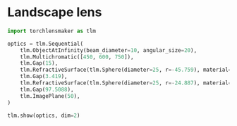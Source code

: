 # Landscape lens


```python
import torchlensmaker as tlm

optics = tlm.Sequential(
    tlm.ObjectAtInfinity(beam_diameter=10, angular_size=20),
    tlm.Multichromatic([450, 600, 750]),
    tlm.Gap(15),
    tlm.RefractiveSurface(tlm.Sphere(diameter=25, r=-45.759), material="BK7"),
    tlm.Gap(3.419),
    tlm.RefractiveSurface(tlm.Sphere(diameter=25, r=-24.887), material="air"),
    tlm.Gap(97.5088),
    tlm.ImagePlane(50),
)

tlm.show(optics, dim=2)
```


<div data-jp-suppress-context-menu id='tlmviewer-1bd99fb6' class='tlmviewer' style='width: 100%; aspect-ratio: 16 / 9;'></div><script type='module'>async function importtlm() {
    try {
        return await import("/tlmviewer.js");
    } catch (error) {
        console.log("error", error);
        return await import("/files/test_notebooks/tlmviewer.js");
    }
}

const module = await importtlm();
const tlmviewer = module.tlmviewer;

const data = '{"mode": "2D", "camera": "XY", "data": [{"type": "surfaces", "data": [{"matrix": [[1.0, 0.0, 15.0], [0.0, 1.0, 0.0], [0.0, 0.0, 1.0]], "samples": [[-1.74041367, -12.49999905], [-1.70564651, -12.37692547], [-1.67123032, -12.25375843], [-1.63715363, -12.13049221], [-1.60342407, -12.00713253], [-1.57003784, -11.88367844], [-1.53699875, -11.76013184], [-1.50430679, -11.63649464], [-1.47195435, -11.51276493], [-1.43995285, -11.38894653], [-1.40829468, -11.26503754], [-1.37698364, -11.14104176], [-1.34601974, -11.01695919], [-1.3154068, -10.89278984], [-1.28513336, -10.76853561], [-1.25521469, -10.64419746], [-1.22563553, -10.51977539], [-1.19640732, -10.39527225], [-1.16753006, -10.2706871], [-1.13899994, -10.1460228], [-1.11082077, -10.02127743], [-1.08298492, -9.89645481], [-1.05550003, -9.77155495], [-1.02836609, -9.64657879], [-1.00157928, -9.52152729], [-0.97514343, -9.39640141], [-0.94905853, -9.27120304], [-0.92332077, -9.14593029], [-0.89793777, -9.02058697], [-0.87290192, -8.89517403], [-0.8482132, -8.76969051], [-0.82387924, -8.64413929], [-0.79989624, -8.5185194], [-0.77626419, -8.39283371], [-0.75298691, -8.26708317], [-0.73005676, -8.14126682], [-0.70747757, -8.01538754], [-0.68525314, -7.88944578], [-0.66337967, -7.76344204], [-0.64185715, -7.63737774], [-0.62068939, -7.51125383], [-0.59987259, -7.3850708], [-0.57940674, -7.25883102], [-0.55929947, -7.1325345], [-0.53953934, -7.00618076], [-0.52013397, -6.87977362], [-0.50108337, -6.75331259], [-0.48238754, -6.62679863], [-0.46404266, -6.50023365], [-0.44605637, -6.37361717], [-0.42841721, -6.24695015], [-0.41113663, -6.12023497], [-0.39421082, -5.99347258], [-0.37763596, -5.86666298], [-0.36141586, -5.73980761], [-0.34555054, -5.61290693], [-0.33003998, -5.48596287], [-0.314888, -5.35897589], [-0.30008698, -5.23194695], [-0.28564453, -5.10487747], [-0.27155304, -4.97776794], [-0.25781631, -4.85061932], [-0.24443817, -4.72343254], [-0.23141479, -4.59620953], [-0.21874619, -4.46895075], [-0.20643616, -4.34165621], [-0.1944809, -4.21432829], [-0.1828804, -4.08696747], [-0.17163467, -3.9595747], [-0.16074753, -3.83215094], [-0.15021515, -3.70469713], [-0.14003754, -3.57721448], [-0.13021851, -3.44970393], [-0.12075806, -3.32216644], [-0.11165237, -3.1946032], [-0.10290146, -3.06701446], [-0.09450531, -2.93940234], [-0.08647156, -2.81176686], [-0.07878876, -2.68410945], [-0.07146835, -2.55643129], [-0.06450272, -2.42873311], [-0.05789185, -2.30101585], [-0.05163956, -2.17328072], [-0.04574203, -2.04552841], [-0.04020691, -1.91776037], [-0.03502274, -1.78997731], [-0.03019714, -1.66218019], [-0.02573395, -1.53436995], [-0.0216217, -1.40654802], [-0.01787186, -1.27871501], [-0.01447296, -1.15087199], [-0.01143646, -1.02301991], [-0.00875854, -0.89515996], [-0.00643539, -0.76729292], [-0.00446701, -0.63941997], [-0.00285721, -0.51154196], [-0.0016098, -0.38365996], [-0.00071335, -0.25577495], [-0.00017548, -0.12788798], [0.0, 0.0], [-0.00017548, 0.12788798], [-0.00071335, 0.25577495], [-0.0016098, 0.38365996], [-0.00285721, 0.51154196], [-0.00446701, 0.63941997], [-0.00643539, 0.76729292], [-0.00875854, 0.89515996], [-0.01143646, 1.02301991], [-0.01447296, 1.15087199], [-0.01787186, 1.27871501], [-0.0216217, 1.40654802], [-0.02573395, 1.53436995], [-0.03019714, 1.66218019], [-0.03502274, 1.78997731], [-0.04020691, 1.91776037], [-0.04574203, 2.04552841], [-0.05163956, 2.17328072], [-0.05789185, 2.30101585], [-0.06450272, 2.42873311], [-0.07146835, 2.55643129], [-0.07878876, 2.68410945], [-0.08647156, 2.81176686], [-0.09450531, 2.93940234], [-0.10290146, 3.06701446], [-0.11165237, 3.1946032], [-0.12075806, 3.32216644], [-0.13021851, 3.44970393], [-0.14003754, 3.57721448], [-0.15021515, 3.70469713], [-0.16074753, 3.83215094], [-0.17163467, 3.9595747], [-0.1828804, 4.08696747], [-0.1944809, 4.21432829], [-0.20643616, 4.34165621], [-0.21874619, 4.46895075], [-0.23141479, 4.59620953], [-0.24443817, 4.72343254], [-0.25781631, 4.85061932], [-0.27155304, 4.97776794], [-0.28564453, 5.10487747], [-0.30008698, 5.23194695], [-0.314888, 5.35897589], [-0.33003998, 5.48596287], [-0.34555054, 5.61290693], [-0.36141586, 5.73980761], [-0.37763596, 5.86666298], [-0.39421082, 5.99347258], [-0.41113663, 6.12023497], [-0.42841721, 6.24695015], [-0.44605637, 6.37361717], [-0.46404266, 6.50023365], [-0.48238754, 6.62679863], [-0.50108337, 6.75331259], [-0.52013397, 6.87977362], [-0.53953934, 7.00618076], [-0.55929947, 7.1325345], [-0.57940674, 7.25883102], [-0.59987259, 7.3850708], [-0.62068939, 7.51125383], [-0.64185715, 7.63737774], [-0.66337967, 7.76344204], [-0.68525314, 7.88944578], [-0.70747757, 8.01538754], [-0.73005676, 8.14126682], [-0.75298691, 8.26708317], [-0.77626419, 8.39283371], [-0.79989624, 8.5185194], [-0.82387924, 8.64413929], [-0.8482132, 8.76969051], [-0.87290192, 8.89517403], [-0.89793777, 9.02058697], [-0.92332077, 9.14593029], [-0.94905853, 9.27120304], [-0.97514343, 9.39640141], [-1.00157928, 9.52152729], [-1.02836609, 9.64657879], [-1.05550003, 9.77155495], [-1.08298492, 9.89645481], [-1.11082077, 10.02127743], [-1.13899994, 10.1460228], [-1.16753006, 10.2706871], [-1.19640732, 10.39527225], [-1.22563553, 10.51977539], [-1.25521469, 10.64419746], [-1.28513336, 10.76853561], [-1.3154068, 10.89278984], [-1.34601974, 11.01695919], [-1.37698364, 11.14104176], [-1.40829468, 11.26503754], [-1.43995285, 11.38894653], [-1.47195435, 11.51276493], [-1.50430679, 11.63649464], [-1.53699875, 11.76013184], [-1.57003784, 11.88367844], [-1.60342407, 12.00713253], [-1.63715363, 12.13049221], [-1.67123032, 12.25375843], [-1.70564651, 12.37692547], [-1.74041367, 12.49999905]]}]}, {"type": "surfaces", "data": [{"matrix": [[1.0, 0.0, 18.419], [0.0, 1.0, 0.0], [0.0, 0.0, 1.0]], "samples": [[-3.36694527, -12.5], [-3.30080605, -12.38543606], [-3.23527908, -12.27052307], [-3.17036247, -12.15526295], [-3.10606003, -12.0396595], [-3.04237175, -11.92371655], [-2.97930145, -11.80743599], [-2.91685104, -11.6908226], [-2.85502052, -11.57387829], [-2.7938118, -11.45660686], [-2.73322868, -11.33901215], [-2.67327118, -11.22109699], [-2.61394119, -11.10286427], [-2.55524063, -10.98431873], [-2.49716949, -10.8654623], [-2.43973351, -10.74629879], [-2.38292885, -10.62683201], [-2.32676125, -10.50706577], [-2.2712307, -10.38700104], [-2.21633911, -10.26664352], [-2.1620903, -10.14599609], [-2.10848236, -10.02506161], [-2.0555172, -9.90384388], [-2.00319672, -9.78234673], [-1.95152473, -9.66057301], [-1.90049934, -9.53852654], [-1.85012054, -9.41621113], [-1.80039787, -9.29362869], [-1.7513237, -9.170784], [-1.70290565, -9.04768085], [-1.65514183, -8.92432022], [-1.60803413, -8.80070972], [-1.56158257, -8.67684841], [-1.51579285, -8.55274391], [-1.47066307, -8.42839622], [-1.42619133, -8.30381107], [-1.38238716, -8.17899227], [-1.33924294, -8.05394077], [-1.29676628, -7.92866278], [-1.2549572, -7.80316067], [-1.21381569, -7.67743731], [-1.17334175, -7.55149841], [-1.13353539, -7.42534399], [-1.09440422, -7.29898167], [-1.05594254, -7.1724124], [-1.01815605, -7.04564095], [-0.98104286, -6.91867018], [-0.94460487, -6.79150391], [-0.9088459, -6.66414595], [-0.87376213, -6.53659868], [-0.83935547, -6.40886784], [-0.80562973, -6.28095531], [-0.77258492, -6.15286589], [-0.74022102, -6.02460241], [-0.70853996, -5.89616871], [-0.67753983, -5.76756859], [-0.64722633, -5.63880539], [-0.61759758, -5.50988293], [-0.58865166, -5.38080454], [-0.56039429, -5.25157404], [-0.53282356, -5.12219572], [-0.5059433, -4.99267244], [-0.47974968, -4.86300802], [-0.45424461, -4.73320627], [-0.42943192, -4.60327101], [-0.40530777, -4.47320509], [-0.3818779, -4.34301329], [-0.3591404, -4.21269798], [-0.33709335, -4.08226442], [-0.31574249, -3.95171547], [-0.295084, -3.82105494], [-0.27512169, -3.6902864], [-0.25585365, -3.55941367], [-0.23728371, -3.42844009], [-0.21940613, -3.29736948], [-0.20222855, -3.16620612], [-0.18574905, -3.03495336], [-0.16996574, -2.90361452], [-0.15488052, -2.77219367], [-0.1404953, -2.64069486], [-0.12680817, -2.50912118], [-0.11382103, -2.37747645], [-0.10153389, -2.24576473], [-0.08994865, -2.11398959], [-0.07906151, -1.98215473], [-0.06887627, -1.85026383], [-0.05939102, -1.71832061], [-0.05060768, -1.58632886], [-0.04252815, -1.45429242], [-0.03514862, -1.32221472], [-0.0284729, -1.19009972], [-0.02249718, -1.05795109], [-0.01722527, -0.92577273], [-0.01265526, -0.79356802], [-0.00878906, -0.66134089], [-0.00562477, -0.52909517], [-0.00316429, -0.39683443], [-0.00140572, -0.26456252], [-0.00035095, -0.13228314], [0.0, 0.0], [-0.00035095, 0.13228314], [-0.00140572, 0.26456252], [-0.00316429, 0.39683443], [-0.00562477, 0.52909517], [-0.00878906, 0.66134089], [-0.01265526, 0.79356802], [-0.01722527, 0.92577273], [-0.02249718, 1.05795109], [-0.0284729, 1.19009972], [-0.03514862, 1.32221472], [-0.04252815, 1.45429242], [-0.05060768, 1.58632886], [-0.05939102, 1.71832061], [-0.06887627, 1.85026383], [-0.07906151, 1.98215473], [-0.08994865, 2.11398959], [-0.10153389, 2.24576473], [-0.11382103, 2.37747645], [-0.12680817, 2.50912118], [-0.1404953, 2.64069486], [-0.15488052, 2.77219367], [-0.16996574, 2.90361452], [-0.18574905, 3.03495336], [-0.20222855, 3.16620612], [-0.21940613, 3.29736948], [-0.23728371, 3.42844009], [-0.25585365, 3.55941367], [-0.27512169, 3.6902864], [-0.295084, 3.82105494], [-0.31574249, 3.95171547], [-0.33709335, 4.08226442], [-0.3591404, 4.21269798], [-0.3818779, 4.34301329], [-0.40530777, 4.47320509], [-0.42943192, 4.60327101], [-0.45424461, 4.73320627], [-0.47974968, 4.86300802], [-0.5059433, 4.99267244], [-0.53282356, 5.12219572], [-0.56039429, 5.25157404], [-0.58865166, 5.38080454], [-0.61759758, 5.50988293], [-0.64722633, 5.63880539], [-0.67753983, 5.76756859], [-0.70853996, 5.89616871], [-0.74022102, 6.02460241], [-0.77258492, 6.15286589], [-0.80562973, 6.28095531], [-0.83935547, 6.40886784], [-0.87376213, 6.53659868], [-0.9088459, 6.66414595], [-0.94460487, 6.79150391], [-0.98104286, 6.91867018], [-1.01815605, 7.04564095], [-1.05594254, 7.1724124], [-1.09440422, 7.29898167], [-1.13353539, 7.42534399], [-1.17334175, 7.55149841], [-1.21381569, 7.67743731], [-1.2549572, 7.80316067], [-1.29676628, 7.92866278], [-1.33924294, 8.05394077], [-1.38238716, 8.17899227], [-1.42619133, 8.30381107], [-1.47066307, 8.42839622], [-1.51579285, 8.55274391], [-1.56158257, 8.67684841], [-1.60803413, 8.80070972], [-1.65514183, 8.92432022], [-1.70290565, 9.04768085], [-1.7513237, 9.170784], [-1.80039787, 9.29362869], [-1.85012054, 9.41621113], [-1.90049934, 9.53852654], [-1.95152473, 9.66057301], [-2.00319672, 9.78234673], [-2.0555172, 9.90384388], [-2.10848236, 10.02506161], [-2.1620903, 10.14599609], [-2.21633911, 10.26664352], [-2.2712307, 10.38700104], [-2.32676125, 10.50706577], [-2.38292885, 10.62683201], [-2.43973351, 10.74629879], [-2.49716949, 10.8654623], [-2.55524063, 10.98431873], [-2.61394119, 11.10286427], [-2.67327118, 11.22109699], [-2.73322868, 11.33901215], [-2.7938118, 11.45660686], [-2.85502052, 11.57387829], [-2.91685104, 11.6908226], [-2.97930145, 11.80743599], [-3.04237175, 11.92371655], [-3.10606003, 12.0396595], [-3.17036247, 12.15526295], [-3.23527908, 12.27052307], [-3.30080605, 12.38543606], [-3.36694527, 12.5]]}]}, {"type": "surfaces", "data": [{"matrix": [[1.0, 0.0, 115.9278], [0.0, 1.0, 0.0], [0.0, 0.0, 1.0]], "samples": [[0.0, -25.0], [0.0, -24.74747467], [0.0, -24.49494934], [0.0, -24.24242401], [0.0, -23.98989868], [0.0, -23.73737335], [0.0, -23.48484802], [0.0, -23.23232269], [0.0, -22.97979736], [0.0, -22.72727203], [0.0, -22.4747467], [0.0, -22.22222328], [0.0, -21.96969795], [0.0, -21.71717262], [0.0, -21.46464729], [0.0, -21.21212196], [0.0, -20.95959663], [0.0, -20.7070713], [0.0, -20.45454597], [0.0, -20.20202065], [0.0, -19.94949532], [0.0, -19.69696999], [0.0, -19.44444466], [0.0, -19.19191933], [0.0, -18.939394], [0.0, -18.68686867], [0.0, -18.43434334], [0.0, -18.18181801], [0.0, -17.92929268], [0.0, -17.67676735], [0.0, -17.42424202], [0.0, -17.17171669], [0.0, -16.91919327], [0.0, -16.66666794], [0.0, -16.41414261], [0.0, -16.16161728], [0.0, -15.909091], [0.0, -15.65656567], [0.0, -15.40404129], [0.0, -15.15151596], [0.0, -14.89899063], [0.0, -14.6464653], [0.0, -14.39393997], [0.0, -14.14141464], [0.0, -13.88888931], [0.0, -13.63636398], [0.0, -13.38383865], [0.0, -13.13131332], [0.0, -12.87878799], [0.0, -12.62626362], [0.0, -12.37373638], [0.0, -12.12121201], [0.0, -11.86868668], [0.0, -11.61616135], [0.0, -11.36363602], [0.0, -11.11111069], [0.0, -10.85858536], [0.0, -10.60606003], [0.0, -10.3535347], [0.0, -10.10100937], [0.0, -9.84848404], [0.0, -9.59595871], [0.0, -9.34343433], [0.0, -9.090909], [0.0, -8.83838367], [0.0, -8.58585835], [0.0, -8.33333302], [0.0, -8.08080769], [0.0, -7.82828236], [0.0, -7.57575703], [0.0, -7.32323217], [0.0, -7.07070684], [0.0, -6.81818151], [0.0, -6.56565619], [0.0, -6.31313086], [0.0, -6.060606], [0.0, -5.80808067], [0.0, -5.55555534], [0.0, -5.30303001], [0.0, -5.05050468], [0.0, -4.79797935], [0.0, -4.5454545], [0.0, -4.29292917], [0.0, -4.04040384], [0.0, -3.78787851], [0.0, -3.53535342], [0.0, -3.28282809], [0.0, -3.030303], [0.0, -2.77777767], [0.0, -2.52525234], [0.0, -2.27272725], [0.0, -2.02020192], [0.0, -1.76767671], [0.0, -1.5151515], [0.0, -1.26262617], [0.0, -1.01010096], [0.0, -0.75757575], [0.0, -0.50505048], [0.0, -0.25252524], [0.0, 0.0], [0.0, 0.25252524], [0.0, 0.50505048], [0.0, 0.75757575], [0.0, 1.01010096], [0.0, 1.26262617], [0.0, 1.5151515], [0.0, 1.76767671], [0.0, 2.02020192], [0.0, 2.27272725], [0.0, 2.52525234], [0.0, 2.77777767], [0.0, 3.030303], [0.0, 3.28282809], [0.0, 3.53535342], [0.0, 3.78787851], [0.0, 4.04040384], [0.0, 4.29292917], [0.0, 4.5454545], [0.0, 4.79797935], [0.0, 5.05050468], [0.0, 5.30303001], [0.0, 5.55555534], [0.0, 5.80808067], [0.0, 6.060606], [0.0, 6.31313086], [0.0, 6.56565619], [0.0, 6.81818151], [0.0, 7.07070684], [0.0, 7.32323217], [0.0, 7.57575703], [0.0, 7.82828236], [0.0, 8.08080769], [0.0, 8.33333302], [0.0, 8.58585835], [0.0, 8.83838367], [0.0, 9.090909], [0.0, 9.34343433], [0.0, 9.59595871], [0.0, 9.84848404], [0.0, 10.10100937], [0.0, 10.3535347], [0.0, 10.60606003], [0.0, 10.85858536], [0.0, 11.11111069], [0.0, 11.36363602], [0.0, 11.61616135], [0.0, 11.86868668], [0.0, 12.12121201], [0.0, 12.37373638], [0.0, 12.62626362], [0.0, 12.87878799], [0.0, 13.13131332], [0.0, 13.38383865], [0.0, 13.63636398], [0.0, 13.88888931], [0.0, 14.14141464], [0.0, 14.39393997], [0.0, 14.6464653], [0.0, 14.89899063], [0.0, 15.15151596], [0.0, 15.40404129], [0.0, 15.65656567], [0.0, 15.909091], [0.0, 16.16161728], [0.0, 16.41414261], [0.0, 16.66666794], [0.0, 16.91919327], [0.0, 17.17171669], [0.0, 17.42424202], [0.0, 17.67676735], [0.0, 17.92929268], [0.0, 18.18181801], [0.0, 18.43434334], [0.0, 18.68686867], [0.0, 18.939394], [0.0, 19.19191933], [0.0, 19.44444466], [0.0, 19.69696999], [0.0, 19.94949532], [0.0, 20.20202065], [0.0, 20.45454597], [0.0, 20.7070713], [0.0, 20.95959663], [0.0, 21.21212196], [0.0, 21.46464729], [0.0, 21.71717262], [0.0, 21.96969795], [0.0, 22.22222328], [0.0, 22.4747467], [0.0, 22.72727203], [0.0, 22.97979736], [0.0, 23.23232269], [0.0, 23.48484802], [0.0, 23.73737335], [0.0, 23.98989868], [0.0, 24.24242401], [0.0, 24.49494934], [0.0, 24.74747467], [0.0, 25.0]]}]}, {"type": "rays", "points": [[0.0, -5.0, 14.37539188, -7.53476945], [0.0, -5.0, 14.37539188, -7.53476945], [0.0, -5.0, 14.37539188, -7.53476945], [0.0, -5.0, 14.56777509, -6.27451517], [0.0, -5.0, 14.56777509, -6.27451517], [0.0, -5.0, 14.56777509, -6.27451517], [0.0, -5.0, 14.72600941, -5.0], [0.0, -5.0, 14.72600941, -5.0], [0.0, -5.0, 14.72600941, -5.0], [0.0, -5.0, 14.850103, -3.70078434], [0.0, -5.0, 14.850103, -3.70078434], [0.0, -5.0, 14.850103, -3.70078434], [0.0, -5.0, 14.9387971, -2.36588701], [0.0, -5.0, 14.9387971, -2.36588701], [0.0, -5.0, 14.9387971, -2.36588701], [0.0, -3.88888889, 14.54268701, -6.45315698], [0.0, -3.88888889, 14.54268701, -6.45315698], [0.0, -3.88888889, 14.54268701, -6.45315698], [0.0, -3.88888889, 14.70637115, -5.17552965], [0.0, -3.88888889, 14.70637115, -5.17552965], [0.0, -3.88888889, 14.70637115, -5.17552965], [0.0, -3.88888889, 14.83444936, -3.88888889], [0.0, -3.88888889, 14.83444936, -3.88888889], [0.0, -3.88888889, 14.83444936, -3.88888889], [0.0, -3.88888889, 14.92704264, -2.58294188], [0.0, -3.88888889, 14.92704264, -2.58294188], [0.0, -3.88888889, 14.92704264, -2.58294188], [0.0, -3.88888889, 14.98300608, -1.24698066], [0.0, -3.88888889, 14.98300608, -1.24698066], [0.0, -3.88888889, 14.98300608, -1.24698066], [0.0, -2.77777778, 14.68416748, -5.36699269], [0.0, -2.77777778, 14.68416748, -5.36699269], [0.0, -2.77777778, 14.68416748, -5.36699269], [0.0, -2.77777778, 14.8182631, -4.07420781], [0.0, -2.77777778, 14.8182631, -4.07420781], [0.0, -2.77777778, 14.8182631, -4.07420781], [0.0, -2.77777778, 14.91561036, -2.77777778], [0.0, -2.77777778, 14.91561036, -2.77777778], [0.0, -2.77777778, 14.91561036, -2.77777778], [0.0, -2.77777778, 14.97646221, -1.46750711], [0.0, -2.77777778, 14.97646221, -1.46750711], [0.0, -2.77777778, 14.97646221, -1.46750711], [0.0, -2.77777778, 14.99980699, -0.1329071], [0.0, -2.77777778, 14.99980699, -0.1329071], [0.0, -2.77777778, 14.99980699, -0.1329071], [0.0, -1.66666667, 14.79974961, -4.27626183], [0.0, -1.66666667, 14.79974961, -4.27626183], [0.0, -1.66666667, 14.79974961, -4.27626183], [0.0, -1.66666667, 14.90347805, -2.97055204], [0.0, -1.66666667, 14.90347805, -2.97055204], [0.0, -1.66666667, 14.90347805, -2.97055204], [0.0, -1.66666667, 14.96963767, -1.66666667], [0.0, -1.66666667, 14.96963767, -1.66666667], [0.0, -1.66666667, 14.96963767, -1.66666667], [0.0, -1.66666667, 14.99862714, -0.35445682], [0.0, -1.66666667, 14.99862714, -0.35445682], [0.0, -1.66666667, 14.99862714, -0.35445682], [0.0, -1.66666667, 14.98958164, 0.97640101], [0.0, -1.66666667, 14.98958164, 0.97640101], [0.0, -1.66666667, 14.98958164, 0.97640101], [0.0, -0.55555556, 14.88930436, -3.18094164], [0.0, -0.55555556, 14.88930436, -3.18094164], [0.0, -0.55555556, 14.88930436, -3.18094164], [0.0, -0.55555556, 14.96199621, -1.86456061], [0.0, -0.55555556, 14.96199621, -1.86456061], [0.0, -0.55555556, 14.96199621, -1.86456061], [0.0, -0.55555556, 14.9966274, -0.55555556], [0.0, -0.55555556, 14.9966274, -0.55555556], [0.0, -0.55555556, 14.9966274, -0.55555556], [0.0, -0.55555556, 14.99375074, 0.75622766], [0.0, -0.55555556, 14.99375074, 0.75622766], [0.0, -0.55555556, 14.99375074, 0.75622766], [0.0, -0.55555556, 14.95265623, 2.08100117], [0.0, -0.55555556, 14.95265623, 2.08100117], [0.0, -0.55555556, 14.95265623, 2.08100117], [0.0, 0.55555556, 14.95265623, -2.08100117], [0.0, 0.55555556, 14.95265623, -2.08100117], [0.0, 0.55555556, 14.95265623, -2.08100117], [0.0, 0.55555556, 14.99375074, -0.75622766], [0.0, 0.55555556, 14.99375074, -0.75622766], [0.0, 0.55555556, 14.99375074, -0.75622766], [0.0, 0.55555556, 14.9966274, 0.55555556], [0.0, 0.55555556, 14.9966274, 0.55555556], [0.0, 0.55555556, 14.9966274, 0.55555556], [0.0, 0.55555556, 14.96199621, 1.86456061], [0.0, 0.55555556, 14.96199621, 1.86456061], [0.0, 0.55555556, 14.96199621, 1.86456061], [0.0, 0.55555556, 14.88930436, 3.18094164], [0.0, 0.55555556, 14.88930436, 3.18094164], [0.0, 0.55555556, 14.88930436, 3.18094164], [0.0, 1.66666667, 14.98958164, -0.97640101], [0.0, 1.66666667, 14.98958164, -0.97640101], [0.0, 1.66666667, 14.98958164, -0.97640101], [0.0, 1.66666667, 14.99862714, 0.35445682], [0.0, 1.66666667, 14.99862714, 0.35445682], [0.0, 1.66666667, 14.99862714, 0.35445682], [0.0, 1.66666667, 14.96963767, 1.66666667], [0.0, 1.66666667, 14.96963767, 1.66666667], [0.0, 1.66666667, 14.96963767, 1.66666667], [0.0, 1.66666667, 14.90347805, 2.97055204], [0.0, 1.66666667, 14.90347805, 2.97055204], [0.0, 1.66666667, 14.90347805, 2.97055204], [0.0, 1.66666667, 14.79974961, 4.27626183], [0.0, 1.66666667, 14.79974961, 4.27626183], [0.0, 1.66666667, 14.79974961, 4.27626183], [0.0, 2.77777778, 14.99980699, 0.1329071], [0.0, 2.77777778, 14.99980699, 0.1329071], [0.0, 2.77777778, 14.99980699, 0.1329071], [0.0, 2.77777778, 14.97646221, 1.46750711], [0.0, 2.77777778, 14.97646221, 1.46750711], [0.0, 2.77777778, 14.97646221, 1.46750711], [0.0, 2.77777778, 14.91561036, 2.77777778], [0.0, 2.77777778, 14.91561036, 2.77777778], [0.0, 2.77777778, 14.91561036, 2.77777778], [0.0, 2.77777778, 14.8182631, 4.07420781], [0.0, 2.77777778, 14.8182631, 4.07420781], [0.0, 2.77777778, 14.8182631, 4.07420781], [0.0, 2.77777778, 14.68416748, 5.36699269], [0.0, 2.77777778, 14.68416748, 5.36699269], [0.0, 2.77777778, 14.68416748, 5.36699269], [0.0, 3.88888889, 14.98300608, 1.24698066], [0.0, 3.88888889, 14.98300608, 1.24698066], [0.0, 3.88888889, 14.98300608, 1.24698066], [0.0, 3.88888889, 14.92704264, 2.58294188], [0.0, 3.88888889, 14.92704264, 2.58294188], [0.0, 3.88888889, 14.92704264, 2.58294188], [0.0, 3.88888889, 14.83444936, 3.88888889], [0.0, 3.88888889, 14.83444936, 3.88888889], [0.0, 3.88888889, 14.83444936, 3.88888889], [0.0, 3.88888889, 14.70637115, 5.17552965], [0.0, 3.88888889, 14.70637115, 5.17552965], [0.0, 3.88888889, 14.70637115, 5.17552965], [0.0, 3.88888889, 14.54268701, 6.45315698], [0.0, 3.88888889, 14.54268701, 6.45315698], [0.0, 3.88888889, 14.54268701, 6.45315698], [0.0, 5.0, 14.9387971, 2.36588701], [0.0, 5.0, 14.9387971, 2.36588701], [0.0, 5.0, 14.9387971, 2.36588701], [0.0, 5.0, 14.850103, 3.70078434], [0.0, 5.0, 14.850103, 3.70078434], [0.0, 5.0, 14.850103, 3.70078434], [0.0, 5.0, 14.72600941, 5.0], [0.0, 5.0, 14.72600941, 5.0], [0.0, 5.0, 14.72600941, 5.0], [0.0, 5.0, 14.56777509, 6.27451517], [0.0, 5.0, 14.56777509, 6.27451517], [0.0, 5.0, 14.56777509, 6.27451517], [0.0, 5.0, 14.37539188, 7.53476945], [0.0, 5.0, 14.37539188, 7.53476945], [0.0, 5.0, 14.37539188, 7.53476945]], "color": "#ffa724", "variables": {"base": [[-5.0], [-5.0], [-5.0], [-5.0], [-5.0], [-5.0], [-5.0], [-5.0], [-5.0], [-5.0], [-5.0], [-5.0], [-5.0], [-5.0], [-5.0], [-3.88888889], [-3.88888889], [-3.88888889], [-3.88888889], [-3.88888889], [-3.88888889], [-3.88888889], [-3.88888889], [-3.88888889], [-3.88888889], [-3.88888889], [-3.88888889], [-3.88888889], [-3.88888889], [-3.88888889], [-2.77777778], [-2.77777778], [-2.77777778], [-2.77777778], [-2.77777778], [-2.77777778], [-2.77777778], [-2.77777778], [-2.77777778], [-2.77777778], [-2.77777778], [-2.77777778], [-2.77777778], [-2.77777778], [-2.77777778], [-1.66666667], [-1.66666667], [-1.66666667], [-1.66666667], [-1.66666667], [-1.66666667], [-1.66666667], [-1.66666667], [-1.66666667], [-1.66666667], [-1.66666667], [-1.66666667], [-1.66666667], [-1.66666667], [-1.66666667], [-0.55555556], [-0.55555556], [-0.55555556], [-0.55555556], [-0.55555556], [-0.55555556], [-0.55555556], [-0.55555556], [-0.55555556], [-0.55555556], [-0.55555556], [-0.55555556], [-0.55555556], [-0.55555556], [-0.55555556], [0.55555556], [0.55555556], [0.55555556], [0.55555556], [0.55555556], [0.55555556], [0.55555556], [0.55555556], [0.55555556], [0.55555556], [0.55555556], [0.55555556], [0.55555556], [0.55555556], [0.55555556], [1.66666667], [1.66666667], [1.66666667], [1.66666667], [1.66666667], [1.66666667], [1.66666667], [1.66666667], [1.66666667], [1.66666667], [1.66666667], [1.66666667], [1.66666667], [1.66666667], [1.66666667], [2.77777778], [2.77777778], [2.77777778], [2.77777778], [2.77777778], [2.77777778], [2.77777778], [2.77777778], [2.77777778], [2.77777778], [2.77777778], [2.77777778], [2.77777778], [2.77777778], [2.77777778], [3.88888889], [3.88888889], [3.88888889], [3.88888889], [3.88888889], [3.88888889], [3.88888889], [3.88888889], [3.88888889], [3.88888889], [3.88888889], [3.88888889], [3.88888889], [3.88888889], [3.88888889], [5.0], [5.0], [5.0], [5.0], [5.0], [5.0], [5.0], [5.0], [5.0], [5.0], [5.0], [5.0], [5.0], [5.0], [5.0]], "object": [[-0.17453293], [-0.17453293], [-0.17453293], [-0.08726646], [-0.08726646], [-0.08726646], [0.0], [0.0], [0.0], [0.08726646], [0.08726646], [0.08726646], [0.17453293], [0.17453293], [0.17453293], [-0.17453293], [-0.17453293], [-0.17453293], [-0.08726646], [-0.08726646], [-0.08726646], [0.0], [0.0], [0.0], [0.08726646], [0.08726646], [0.08726646], [0.17453293], [0.17453293], [0.17453293], [-0.17453293], [-0.17453293], [-0.17453293], [-0.08726646], [-0.08726646], [-0.08726646], [0.0], [0.0], [0.0], [0.08726646], [0.08726646], [0.08726646], [0.17453293], [0.17453293], [0.17453293], [-0.17453293], [-0.17453293], [-0.17453293], [-0.08726646], [-0.08726646], [-0.08726646], [0.0], [0.0], [0.0], [0.08726646], [0.08726646], [0.08726646], [0.17453293], [0.17453293], [0.17453293], [-0.17453293], [-0.17453293], [-0.17453293], [-0.08726646], [-0.08726646], [-0.08726646], [0.0], [0.0], [0.0], [0.08726646], [0.08726646], [0.08726646], [0.17453293], [0.17453293], [0.17453293], [-0.17453293], [-0.17453293], [-0.17453293], [-0.08726646], [-0.08726646], [-0.08726646], [0.0], [0.0], [0.0], [0.08726646], [0.08726646], [0.08726646], [0.17453293], [0.17453293], [0.17453293], [-0.17453293], [-0.17453293], [-0.17453293], [-0.08726646], [-0.08726646], [-0.08726646], [0.0], [0.0], [0.0], [0.08726646], [0.08726646], [0.08726646], [0.17453293], [0.17453293], [0.17453293], [-0.17453293], [-0.17453293], [-0.17453293], [-0.08726646], [-0.08726646], [-0.08726646], [0.0], [0.0], [0.0], [0.08726646], [0.08726646], [0.08726646], [0.17453293], [0.17453293], [0.17453293], [-0.17453293], [-0.17453293], [-0.17453293], [-0.08726646], [-0.08726646], [-0.08726646], [0.0], [0.0], [0.0], [0.08726646], [0.08726646], [0.08726646], [0.17453293], [0.17453293], [0.17453293], [-0.17453293], [-0.17453293], [-0.17453293], [-0.08726646], [-0.08726646], [-0.08726646], [0.0], [0.0], [0.0], [0.08726646], [0.08726646], [0.08726646], [0.17453293], [0.17453293], [0.17453293]], "wavelength": [450.0, 600.0, 750.0, 450.0, 600.0, 750.0, 450.0, 600.0, 750.0, 450.0, 600.0, 750.0, 450.0, 600.0, 750.0, 450.0, 600.0, 750.0, 450.0, 600.0, 750.0, 450.0, 600.0, 750.0, 450.0, 600.0, 750.0, 450.0, 600.0, 750.0, 450.0, 600.0, 750.0, 450.0, 600.0, 750.0, 450.0, 600.0, 750.0, 450.0, 600.0, 750.0, 450.0, 600.0, 750.0, 450.0, 600.0, 750.0, 450.0, 600.0, 750.0, 450.0, 600.0, 750.0, 450.0, 600.0, 750.0, 450.0, 600.0, 750.0, 450.0, 600.0, 750.0, 450.0, 600.0, 750.0, 450.0, 600.0, 750.0, 450.0, 600.0, 750.0, 450.0, 600.0, 750.0, 450.0, 600.0, 750.0, 450.0, 600.0, 750.0, 450.0, 600.0, 750.0, 450.0, 600.0, 750.0, 450.0, 600.0, 750.0, 450.0, 600.0, 750.0, 450.0, 600.0, 750.0, 450.0, 600.0, 750.0, 450.0, 600.0, 750.0, 450.0, 600.0, 750.0, 450.0, 600.0, 750.0, 450.0, 600.0, 750.0, 450.0, 600.0, 750.0, 450.0, 600.0, 750.0, 450.0, 600.0, 750.0, 450.0, 600.0, 750.0, 450.0, 600.0, 750.0, 450.0, 600.0, 750.0, 450.0, 600.0, 750.0, 450.0, 600.0, 750.0, 450.0, 600.0, 750.0, 450.0, 600.0, 750.0, 450.0, 600.0, 750.0, 450.0, 600.0, 750.0, 450.0, 600.0, 750.0]}, "domain": {"base": [-5.0, 5.0], "object": [-0.17453293, 0.17453293], "wavelength": [450.0, 750.0]}, "layers": [1]}, {"type": "rays", "points": [[14.37539188, -7.53476945, 17.09619352, -8.00571999], [14.37539188, -7.53476945, 17.09616135, -8.0058147], [14.37539188, -7.53476945, 17.09614633, -8.00585891], [14.56777509, -6.27451517, 17.53183391, -6.58564662], [14.56777509, -6.27451517, 17.53199166, -6.58507168], [14.56777509, -6.27451517, 17.53206532, -6.58480322], [14.72600941, -5.0, 17.88675516, -5.11944042], [14.72600941, -5.0, 17.88703894, -5.11809021], [14.72600941, -5.0, 17.88717143, -5.11745969], [14.850103, -3.70078434, 18.15656241, -3.60467686], [14.850103, -3.70078434, 18.15688398, -3.60247944], [14.850103, -3.70078434, 18.15703409, -3.60145319], [14.9387971, -2.36588701, 18.33532418, -2.03908769], [14.9387971, -2.36588701, 18.33557688, -2.03601157], [14.9387971, -2.36588701, 18.33569477, -2.03457479], [14.54268701, -6.45315698, 17.43488481, -6.92927606], [14.54268701, -6.45315698, 17.43477824, -6.92964366], [14.54268701, -6.45315698, 17.43472848, -6.9298153], [14.70637115, -5.17552965, 17.8092755, -5.47509481], [14.70637115, -5.17552965, 17.80934625, -5.47478108], [14.70637115, -5.17552965, 17.80937929, -5.47463459], [14.83444936, -3.88888889, 18.09794165, -3.98463045], [14.83444936, -3.88888889, 18.09811777, -3.98354448], [14.83444936, -3.88888889, 18.0982, -3.98303738], [14.92704264, -2.58294188, 18.29750184, -2.45615303], [14.92704264, -2.58294188, 18.29769151, -2.45423982], [14.92704264, -2.58294188, 18.29778003, -2.45334637], [14.98300608, -1.24698066, 18.40314984, -0.88807366], [14.98300608, -1.24698066, 18.40324803, -0.88531941], [14.98300608, -1.24698066, 18.40329378, -0.88403309], [14.68416748, -5.36699269, 17.72369169, -5.84164548], [14.68416748, -5.36699269, 17.72352966, -5.84231646], [14.68416748, -5.36699269, 17.723454, -5.84262975], [14.8182631, -4.07420781, 18.03451464, -4.35769954], [14.8182631, -4.07420781, 18.03451885, -4.35767589], [14.8182631, -4.07420781, 18.03452081, -4.35766486], [14.91561036, -2.77777778, 18.25554229, -2.84767019], [14.91561036, -2.77777778, 18.25563382, -2.84687543], [14.91561036, -2.77777778, 18.25567655, -2.84650433], [14.97646221, -1.46750711, 18.38447937, -1.31035804], [14.97646221, -1.46750711, 18.38456392, -1.3087534], [14.97646221, -1.46750711, 18.38460337, -1.30800409], [14.99980699, -0.1329071, 18.41769023, 0.25532519], [14.99980699, -0.1329071, 18.41766537, 0.25773696], [14.99980699, -0.1329071, 18.41765367, 0.25886324], [14.79974961, -4.27626183, 17.96277269, -4.7434286], [14.79974961, -4.27626183, 17.96257882, -4.74442698], [14.79974961, -4.27626183, 17.96248829, -4.74489313], [14.90347805, -2.97055204, 18.20796645, -3.23410709], [14.90347805, -2.97055204, 18.20792869, -3.23439516], [14.90347805, -2.97055204, 18.20791106, -3.23452967], [14.96963767, -1.66666667, 18.36023809, -1.70919937], [14.96963767, -1.66666667, 18.36027143, -1.70871492], [14.96963767, -1.66666667, 18.360287, -1.70848872], [14.99862714, -0.35445682, 18.41843383, -0.16787007], [14.99862714, -0.35445682, 18.41844243, -0.16659006], [14.99862714, -0.35445682, 18.41844642, -0.16599237], [14.98958164, 0.97640101, 18.38011612, 1.39064533], [14.98958164, 0.97640101, 18.3800009, 1.39270252], [14.98958164, 0.97640101, 18.37994704, 1.39366316], [14.88930436, -3.18094164, 18.15207777, -3.63518085], [14.88930436, -3.18094164, 18.15187941, -3.63652401], [14.88930436, -3.18094164, 18.15178677, -3.63715117], [14.96199621, -1.86456061, 18.32982346, -2.10492769], [14.96199621, -1.86456061, 18.32977132, -2.10554185], [14.96199621, -1.86456061, 18.32974697, -2.10582861], [14.9966274, -0.55555556, 18.41247548, -0.56983217], [14.9966274, -0.55555556, 18.41247921, -0.56966943], [14.9966274, -0.55555556, 18.41248095, -0.56959344], [14.99375074, 0.75622766, 18.40006027, 0.97074582], [14.99375074, 0.75622766, 18.40002327, 0.97169311], [14.99375074, 0.75622766, 18.40000599, 0.97213543], [14.95265623, 2.08100117, 18.29134884, 2.51742209], [14.95265623, 2.08100117, 18.29117609, 2.51912057], [14.95265623, 2.08100117, 18.29109538, 2.51991366], [14.95265623, -2.08100117, 18.29134884, -2.51742209], [14.95265623, -2.08100117, 18.29117609, -2.51912057], [14.95265623, -2.08100117, 18.29109538, -2.51991366], [14.99375074, -0.75622766, 18.40006027, -0.97074582], [14.99375074, -0.75622766, 18.40002327, -0.97169311], [14.99375074, -0.75622766, 18.40000599, -0.97213543], [14.9966274, 0.55555556, 18.41247548, 0.56983217], [14.9966274, 0.55555556, 18.41247921, 0.56966943], [14.9966274, 0.55555556, 18.41248095, 0.56959344], [14.96199621, 1.86456061, 18.32982346, 2.10492769], [14.96199621, 1.86456061, 18.32977132, 2.10554185], [14.96199621, 1.86456061, 18.32974697, 2.10582861], [14.88930436, 3.18094164, 18.15207777, 3.63518085], [14.88930436, 3.18094164, 18.15187941, 3.63652401], [14.88930436, 3.18094164, 18.15178677, 3.63715117], [14.98958164, -0.97640101, 18.38011612, -1.39064533], [14.98958164, -0.97640101, 18.3800009, -1.39270252], [14.98958164, -0.97640101, 18.37994704, -1.39366316], [14.99862714, 0.35445682, 18.41843383, 0.16787007], [14.99862714, 0.35445682, 18.41844243, 0.16659006], [14.99862714, 0.35445682, 18.41844642, 0.16599237], [14.96963767, 1.66666667, 18.36023809, 1.70919937], [14.96963767, 1.66666667, 18.36027143, 1.70871492], [14.96963767, 1.66666667, 18.360287, 1.70848872], [14.90347805, 2.97055204, 18.20796645, 3.23410709], [14.90347805, 2.97055204, 18.20792869, 3.23439516], [14.90347805, 2.97055204, 18.20791106, 3.23452967], [14.79974961, 4.27626183, 17.96277269, 4.7434286], [14.79974961, 4.27626183, 17.96257882, 4.74442698], [14.79974961, 4.27626183, 17.96248829, 4.74489313], [14.99980699, 0.1329071, 18.41769023, -0.25532519], [14.99980699, 0.1329071, 18.41766537, -0.25773696], [14.99980699, 0.1329071, 18.41765367, -0.25886324], [14.97646221, 1.46750711, 18.38447937, 1.31035804], [14.97646221, 1.46750711, 18.38456392, 1.3087534], [14.97646221, 1.46750711, 18.38460337, 1.30800409], [14.91561036, 2.77777778, 18.25554229, 2.84767019], [14.91561036, 2.77777778, 18.25563382, 2.84687543], [14.91561036, 2.77777778, 18.25567655, 2.84650433], [14.8182631, 4.07420781, 18.03451464, 4.35769954], [14.8182631, 4.07420781, 18.03451885, 4.35767589], [14.8182631, 4.07420781, 18.03452081, 4.35766486], [14.68416748, 5.36699269, 17.72369169, 5.84164548], [14.68416748, 5.36699269, 17.72352966, 5.84231646], [14.68416748, 5.36699269, 17.723454, 5.84262975], [14.98300608, 1.24698066, 18.40314984, 0.88807366], [14.98300608, 1.24698066, 18.40324803, 0.88531941], [14.98300608, 1.24698066, 18.40329378, 0.88403309], [14.92704264, 2.58294188, 18.29750184, 2.45615303], [14.92704264, 2.58294188, 18.29769151, 2.45423982], [14.92704264, 2.58294188, 18.29778003, 2.45334637], [14.83444936, 3.88888889, 18.09794165, 3.98463045], [14.83444936, 3.88888889, 18.09811777, 3.98354448], [14.83444936, 3.88888889, 18.0982, 3.98303738], [14.70637115, 5.17552965, 17.8092755, 5.47509481], [14.70637115, 5.17552965, 17.80934625, 5.47478108], [14.70637115, 5.17552965, 17.80937929, 5.47463459], [14.54268701, 6.45315698, 17.43488481, 6.92927606], [14.54268701, 6.45315698, 17.43477824, 6.92964366], [14.54268701, 6.45315698, 17.43472848, 6.9298153], [14.9387971, 2.36588701, 18.33532418, 2.03908769], [14.9387971, 2.36588701, 18.33557688, 2.03601157], [14.9387971, 2.36588701, 18.33569477, 2.03457479], [14.850103, 3.70078434, 18.15656241, 3.60467686], [14.850103, 3.70078434, 18.15688398, 3.60247944], [14.850103, 3.70078434, 18.15703409, 3.60145319], [14.72600941, 5.0, 17.88675516, 5.11944042], [14.72600941, 5.0, 17.88703894, 5.11809021], [14.72600941, 5.0, 17.88717143, 5.11745969], [14.56777509, 6.27451517, 17.53183391, 6.58564662], [14.56777509, 6.27451517, 17.53199166, 6.58507168], [14.56777509, 6.27451517, 17.53206532, 6.58480322], [14.37539188, 7.53476945, 17.09619352, 8.00571999], [14.37539188, 7.53476945, 17.09616135, 8.0058147], [14.37539188, 7.53476945, 17.09614633, 8.00585891]], "color": "#ffa724", "variables": {"base": [[-5.0], [-5.0], [-5.0], [-5.0], [-5.0], [-5.0], [-5.0], [-5.0], [-5.0], [-5.0], [-5.0], [-5.0], [-5.0], [-5.0], [-5.0], [-3.88888889], [-3.88888889], [-3.88888889], [-3.88888889], [-3.88888889], [-3.88888889], [-3.88888889], [-3.88888889], [-3.88888889], [-3.88888889], [-3.88888889], [-3.88888889], [-3.88888889], [-3.88888889], [-3.88888889], [-2.77777778], [-2.77777778], [-2.77777778], [-2.77777778], [-2.77777778], [-2.77777778], [-2.77777778], [-2.77777778], [-2.77777778], [-2.77777778], [-2.77777778], [-2.77777778], [-2.77777778], [-2.77777778], [-2.77777778], [-1.66666667], [-1.66666667], [-1.66666667], [-1.66666667], [-1.66666667], [-1.66666667], [-1.66666667], [-1.66666667], [-1.66666667], [-1.66666667], [-1.66666667], [-1.66666667], [-1.66666667], [-1.66666667], [-1.66666667], [-0.55555556], [-0.55555556], [-0.55555556], [-0.55555556], [-0.55555556], [-0.55555556], [-0.55555556], [-0.55555556], [-0.55555556], [-0.55555556], [-0.55555556], [-0.55555556], [-0.55555556], [-0.55555556], [-0.55555556], [0.55555556], [0.55555556], [0.55555556], [0.55555556], [0.55555556], [0.55555556], [0.55555556], [0.55555556], [0.55555556], [0.55555556], [0.55555556], [0.55555556], [0.55555556], [0.55555556], [0.55555556], [1.66666667], [1.66666667], [1.66666667], [1.66666667], [1.66666667], [1.66666667], [1.66666667], [1.66666667], [1.66666667], [1.66666667], [1.66666667], [1.66666667], [1.66666667], [1.66666667], [1.66666667], [2.77777778], [2.77777778], [2.77777778], [2.77777778], [2.77777778], [2.77777778], [2.77777778], [2.77777778], [2.77777778], [2.77777778], [2.77777778], [2.77777778], [2.77777778], [2.77777778], [2.77777778], [3.88888889], [3.88888889], [3.88888889], [3.88888889], [3.88888889], [3.88888889], [3.88888889], [3.88888889], [3.88888889], [3.88888889], [3.88888889], [3.88888889], [3.88888889], [3.88888889], [3.88888889], [5.0], [5.0], [5.0], [5.0], [5.0], [5.0], [5.0], [5.0], [5.0], [5.0], [5.0], [5.0], [5.0], [5.0], [5.0]], "object": [[-0.17453293], [-0.17453293], [-0.17453293], [-0.08726646], [-0.08726646], [-0.08726646], [0.0], [0.0], [0.0], [0.08726646], [0.08726646], [0.08726646], [0.17453293], [0.17453293], [0.17453293], [-0.17453293], [-0.17453293], [-0.17453293], [-0.08726646], [-0.08726646], [-0.08726646], [0.0], [0.0], [0.0], [0.08726646], [0.08726646], [0.08726646], [0.17453293], [0.17453293], [0.17453293], [-0.17453293], [-0.17453293], [-0.17453293], [-0.08726646], [-0.08726646], [-0.08726646], [0.0], [0.0], [0.0], [0.08726646], [0.08726646], [0.08726646], [0.17453293], [0.17453293], [0.17453293], [-0.17453293], [-0.17453293], [-0.17453293], [-0.08726646], [-0.08726646], [-0.08726646], [0.0], [0.0], [0.0], [0.08726646], [0.08726646], [0.08726646], [0.17453293], [0.17453293], [0.17453293], [-0.17453293], [-0.17453293], [-0.17453293], [-0.08726646], [-0.08726646], [-0.08726646], [0.0], [0.0], [0.0], [0.08726646], [0.08726646], [0.08726646], [0.17453293], [0.17453293], [0.17453293], [-0.17453293], [-0.17453293], [-0.17453293], [-0.08726646], [-0.08726646], [-0.08726646], [0.0], [0.0], [0.0], [0.08726646], [0.08726646], [0.08726646], [0.17453293], [0.17453293], [0.17453293], [-0.17453293], [-0.17453293], [-0.17453293], [-0.08726646], [-0.08726646], [-0.08726646], [0.0], [0.0], [0.0], [0.08726646], [0.08726646], [0.08726646], [0.17453293], [0.17453293], [0.17453293], [-0.17453293], [-0.17453293], [-0.17453293], [-0.08726646], [-0.08726646], [-0.08726646], [0.0], [0.0], [0.0], [0.08726646], [0.08726646], [0.08726646], [0.17453293], [0.17453293], [0.17453293], [-0.17453293], [-0.17453293], [-0.17453293], [-0.08726646], [-0.08726646], [-0.08726646], [0.0], [0.0], [0.0], [0.08726646], [0.08726646], [0.08726646], [0.17453293], [0.17453293], [0.17453293], [-0.17453293], [-0.17453293], [-0.17453293], [-0.08726646], [-0.08726646], [-0.08726646], [0.0], [0.0], [0.0], [0.08726646], [0.08726646], [0.08726646], [0.17453293], [0.17453293], [0.17453293]], "wavelength": [450.0, 600.0, 750.0, 450.0, 600.0, 750.0, 450.0, 600.0, 750.0, 450.0, 600.0, 750.0, 450.0, 600.0, 750.0, 450.0, 600.0, 750.0, 450.0, 600.0, 750.0, 450.0, 600.0, 750.0, 450.0, 600.0, 750.0, 450.0, 600.0, 750.0, 450.0, 600.0, 750.0, 450.0, 600.0, 750.0, 450.0, 600.0, 750.0, 450.0, 600.0, 750.0, 450.0, 600.0, 750.0, 450.0, 600.0, 750.0, 450.0, 600.0, 750.0, 450.0, 600.0, 750.0, 450.0, 600.0, 750.0, 450.0, 600.0, 750.0, 450.0, 600.0, 750.0, 450.0, 600.0, 750.0, 450.0, 600.0, 750.0, 450.0, 600.0, 750.0, 450.0, 600.0, 750.0, 450.0, 600.0, 750.0, 450.0, 600.0, 750.0, 450.0, 600.0, 750.0, 450.0, 600.0, 750.0, 450.0, 600.0, 750.0, 450.0, 600.0, 750.0, 450.0, 600.0, 750.0, 450.0, 600.0, 750.0, 450.0, 600.0, 750.0, 450.0, 600.0, 750.0, 450.0, 600.0, 750.0, 450.0, 600.0, 750.0, 450.0, 600.0, 750.0, 450.0, 600.0, 750.0, 450.0, 600.0, 750.0, 450.0, 600.0, 750.0, 450.0, 600.0, 750.0, 450.0, 600.0, 750.0, 450.0, 600.0, 750.0, 450.0, 600.0, 750.0, 450.0, 600.0, 750.0, 450.0, 600.0, 750.0, 450.0, 600.0, 750.0, 450.0, 600.0, 750.0, 450.0, 600.0, 750.0]}, "domain": {"base": [-5.0, 5.0], "object": [-0.17453293, 0.17453293], "wavelength": [450.0, 750.0]}, "layers": [1]}, {"type": "rays", "points": [[17.09619352, -8.00571999, 115.9278, -16.73866556], [17.09616135, -8.0058147, 115.9278, -16.88864057], [17.09614633, -8.00585891, 115.9278, -16.95805489], [17.53183391, -6.58564662, 115.9278, -8.29765441], [17.53199166, -6.58507168, 115.9278, -8.41811693], [17.53206532, -6.58480322, 115.9278, -8.47385053], [17.88675516, -5.11944042, 115.9278, 0.06657133], [17.88703894, -5.11809021, 115.9278, -0.02530936], [17.88717143, -5.11745969, 115.9278, -0.06779788], [18.15656241, -3.60467686, 115.9278, 8.42815151], [18.15688398, -3.60247944, 115.9278, 8.36502634], [18.15703409, -3.60145319, 115.9278, 8.33586126], [18.33532418, -2.03908769, 115.9278, 16.86046148], [18.33557688, -2.03601157, 115.9278, 16.82737886], [18.33569477, -2.03457479, 115.9278, 16.81213376], [17.43488481, -6.92927606, 115.9278, -16.82308024], [17.43477824, -6.92964366, 115.9278, -16.95133545], [17.43472848, -6.9298153, 115.9278, -17.0107086], [17.8092755, -5.47509481, 115.9278, -8.38551525], [17.80934625, -5.47478108, 115.9278, -8.48413104], [17.80937929, -5.47463459, 115.9278, -8.52976497], [18.09794165, -3.98463045, 115.9278, -0.0238975], [18.09811777, -3.98354448, 115.9278, -0.09385341], [18.0982, -3.98303738, 115.9278, -0.12620584], [18.29750184, -2.45615303, 115.9278, 8.33660984], [18.29769151, -2.45423982, 115.9278, 8.29542563], [18.29778003, -2.45334637, 115.9278, 8.27640499], [18.40314984, -0.88807366, 115.9278, 16.77027532], [18.40324803, -0.88531941, 115.9278, 16.75907282], [18.40329378, -0.88403309, 115.9278, 16.75394543], [17.72369169, -5.84164548, 115.9278, -16.85319998], [17.72352966, -5.84231646, 115.9278, -16.9608108], [17.723454, -5.84262975, 115.9278, -17.01063781], [18.03451464, -4.35769954, 115.9278, -8.41701573], [18.03451885, -4.35767589, 115.9278, -8.49490883], [18.03452081, -4.35766486, 115.9278, -8.53096066], [18.25554229, -2.84767019, 115.9278, -0.05642402], [18.25563382, -2.84687543, 115.9278, -0.10561453], [18.25567655, -2.84650433, 115.9278, -0.1283649], [18.38447937, -1.31035804, 115.9278, 8.30386182], [18.38456392, -1.3087534, 115.9278, 8.28344196], [18.38460337, -1.30800409, 115.9278, 8.27402356], [18.41769023, 0.25532519, 115.9278, 16.73873571], [18.41766537, 0.25773696, 115.9278, 16.74824253], [18.41765367, 0.25886324, 115.9278, 16.75269305], [17.96277269, -4.7434286, 115.9278, -16.84551704], [17.96257882, -4.74442698, 115.9278, -16.93322241], [17.96248829, -4.74489313, 115.9278, -16.97384348], [18.20796645, -3.23410709, 115.9278, -8.40962789], [18.20792869, -3.23439516, 115.9278, -8.46756493], [18.20791106, -3.23452967, 115.9278, -8.49438774], [18.36023809, -1.70919937, 115.9278, -0.04927124], [18.36027143, -1.70871492, 115.9278, -0.07848227], [18.360287, -1.70848872, 115.9278, -0.09199272], [18.41843383, -0.16787007, 115.9278, 8.31109129], [18.41844243, -0.16659006, 115.9278, 8.31064256], [18.41844642, -0.16599237, 115.9278, 8.31046069], [18.38011612, 1.39064533, 115.9278, 16.74676747], [18.3800009, 1.39270252, 115.9278, 16.77619877], [18.37994704, 1.39366316, 115.9278, 16.78986514], [18.15207777, -3.63518085, 115.9278, -16.81534902], [18.15187941, -3.63652401, 115.9278, -16.8835827], [18.15178677, -3.63715117, 115.9278, -16.91519748], [18.32982346, -2.10492769, 115.9278, -8.37936169], [18.32977132, -2.10554185, 115.9278, -8.41778935], [18.32974697, -2.10582861, 115.9278, -8.43558887], [18.41247548, -0.56983217, 115.9278, -0.01896161], [18.41247921, -0.56966943, 115.9278, -0.02864884], [18.41248095, -0.56959344, 115.9278, -0.03312937], [18.40006027, 0.97074582, 115.9278, 8.34147147], [18.40002327, 0.97169311, 115.9278, 8.36053602], [18.40000599, 0.97213543, 115.9278, 8.36937954], [18.29134884, 2.51742209, 115.9278, 16.77748172], [18.29117609, 2.51912057, 115.9278, 16.8263873], [18.29109538, 2.51991366, 115.9278, 16.84906172], [18.29134884, -2.51742209, 115.9278, -16.77748172], [18.29117609, -2.51912057, 115.9278, -16.8263873], [18.29109538, -2.51991366, 115.9278, -16.84906172], [18.40006027, -0.97074582, 115.9278, -8.34147147], [18.40002327, -0.97169311, 115.9278, -8.36053602], [18.40000599, -0.97213543, 115.9278, -8.36937954], [18.41247548, 0.56983217, 115.9278, 0.01896161], [18.41247921, 0.56966943, 115.9278, 0.02864884], [18.41248095, 0.56959344, 115.9278, 0.03312937], [18.32982346, 2.10492769, 115.9278, 8.37936169], [18.32977132, 2.10554185, 115.9278, 8.41778935], [18.32974697, 2.10582861, 115.9278, 8.43558887], [18.15207777, 3.63518085, 115.9278, 16.81534902], [18.15187941, 3.63652401, 115.9278, 16.8835827], [18.15178677, 3.63715117, 115.9278, 16.91519748], [18.38011612, -1.39064533, 115.9278, -16.74676747], [18.3800009, -1.39270252, 115.9278, -16.77619877], [18.37994704, -1.39366316, 115.9278, -16.78986514], [18.41843383, 0.16787007, 115.9278, -8.31109129], [18.41844243, 0.16659006, 115.9278, -8.31064256], [18.41844642, 0.16599237, 115.9278, -8.31046069], [18.36023809, 1.70919937, 115.9278, 0.04927124], [18.36027143, 1.70871492, 115.9278, 0.07848227], [18.360287, 1.70848872, 115.9278, 0.09199272], [18.20796645, 3.23410709, 115.9278, 8.40962789], [18.20792869, 3.23439516, 115.9278, 8.46756493], [18.20791106, 3.23452967, 115.9278, 8.49438774], [17.96277269, 4.7434286, 115.9278, 16.84551704], [17.96257882, 4.74442698, 115.9278, 16.93322241], [17.96248829, 4.74489313, 115.9278, 16.97384348], [18.41769023, -0.25532519, 115.9278, -16.73873571], [18.41766537, -0.25773696, 115.9278, -16.74824253], [18.41765367, -0.25886324, 115.9278, -16.75269305], [18.38447937, 1.31035804, 115.9278, -8.30386182], [18.38456392, 1.3087534, 115.9278, -8.28344196], [18.38460337, 1.30800409, 115.9278, -8.27402356], [18.25554229, 2.84767019, 115.9278, 0.05642402], [18.25563382, 2.84687543, 115.9278, 0.10561453], [18.25567655, 2.84650433, 115.9278, 0.1283649], [18.03451464, 4.35769954, 115.9278, 8.41701573], [18.03451885, 4.35767589, 115.9278, 8.49490883], [18.03452081, 4.35766486, 115.9278, 8.53096066], [17.72369169, 5.84164548, 115.9278, 16.85319998], [17.72352966, 5.84231646, 115.9278, 16.9608108], [17.723454, 5.84262975, 115.9278, 17.01063781], [18.40314984, 0.88807366, 115.9278, -16.77027532], [18.40324803, 0.88531941, 115.9278, -16.75907282], [18.40329378, 0.88403309, 115.9278, -16.75394543], [18.29750184, 2.45615303, 115.9278, -8.33660984], [18.29769151, 2.45423982, 115.9278, -8.29542563], [18.29778003, 2.45334637, 115.9278, -8.27640499], [18.09794165, 3.98463045, 115.9278, 0.0238975], [18.09811777, 3.98354448, 115.9278, 0.09385341], [18.0982, 3.98303738, 115.9278, 0.12620584], [17.8092755, 5.47509481, 115.9278, 8.38551525], [17.80934625, 5.47478108, 115.9278, 8.48413104], [17.80937929, 5.47463459, 115.9278, 8.52976497], [17.43488481, 6.92927606, 115.9278, 16.82308024], [17.43477824, 6.92964366, 115.9278, 16.95133545], [17.43472848, 6.9298153, 115.9278, 17.0107086], [18.33532418, 2.03908769, 115.9278, -16.86046148], [18.33557688, 2.03601157, 115.9278, -16.82737886], [18.33569477, 2.03457479, 115.9278, -16.81213376], [18.15656241, 3.60467686, 115.9278, -8.42815151], [18.15688398, 3.60247944, 115.9278, -8.36502634], [18.15703409, 3.60145319, 115.9278, -8.33586126], [17.88675516, 5.11944042, 115.9278, -0.06657133], [17.88703894, 5.11809021, 115.9278, 0.02530936], [17.88717143, 5.11745969, 115.9278, 0.06779788], [17.53183391, 6.58564662, 115.9278, 8.29765441], [17.53199166, 6.58507168, 115.9278, 8.41811693], [17.53206532, 6.58480322, 115.9278, 8.47385053], [17.09619352, 8.00571999, 115.9278, 16.73866556], [17.09616135, 8.0058147, 115.9278, 16.88864057], [17.09614633, 8.00585891, 115.9278, 16.95805489]], "color": "#ffa724", "variables": {"base": [[-5.0], [-5.0], [-5.0], [-5.0], [-5.0], [-5.0], [-5.0], [-5.0], [-5.0], [-5.0], [-5.0], [-5.0], [-5.0], [-5.0], [-5.0], [-3.88888889], [-3.88888889], [-3.88888889], [-3.88888889], [-3.88888889], [-3.88888889], [-3.88888889], [-3.88888889], [-3.88888889], [-3.88888889], [-3.88888889], [-3.88888889], [-3.88888889], [-3.88888889], [-3.88888889], [-2.77777778], [-2.77777778], [-2.77777778], [-2.77777778], [-2.77777778], [-2.77777778], [-2.77777778], [-2.77777778], [-2.77777778], [-2.77777778], [-2.77777778], [-2.77777778], [-2.77777778], [-2.77777778], [-2.77777778], [-1.66666667], [-1.66666667], [-1.66666667], [-1.66666667], [-1.66666667], [-1.66666667], [-1.66666667], [-1.66666667], [-1.66666667], [-1.66666667], [-1.66666667], [-1.66666667], [-1.66666667], [-1.66666667], [-1.66666667], [-0.55555556], [-0.55555556], [-0.55555556], [-0.55555556], [-0.55555556], [-0.55555556], [-0.55555556], [-0.55555556], [-0.55555556], [-0.55555556], [-0.55555556], [-0.55555556], [-0.55555556], [-0.55555556], [-0.55555556], [0.55555556], [0.55555556], [0.55555556], [0.55555556], [0.55555556], [0.55555556], [0.55555556], [0.55555556], [0.55555556], [0.55555556], [0.55555556], [0.55555556], [0.55555556], [0.55555556], [0.55555556], [1.66666667], [1.66666667], [1.66666667], [1.66666667], [1.66666667], [1.66666667], [1.66666667], [1.66666667], [1.66666667], [1.66666667], [1.66666667], [1.66666667], [1.66666667], [1.66666667], [1.66666667], [2.77777778], [2.77777778], [2.77777778], [2.77777778], [2.77777778], [2.77777778], [2.77777778], [2.77777778], [2.77777778], [2.77777778], [2.77777778], [2.77777778], [2.77777778], [2.77777778], [2.77777778], [3.88888889], [3.88888889], [3.88888889], [3.88888889], [3.88888889], [3.88888889], [3.88888889], [3.88888889], [3.88888889], [3.88888889], [3.88888889], [3.88888889], [3.88888889], [3.88888889], [3.88888889], [5.0], [5.0], [5.0], [5.0], [5.0], [5.0], [5.0], [5.0], [5.0], [5.0], [5.0], [5.0], [5.0], [5.0], [5.0]], "object": [[-0.17453293], [-0.17453293], [-0.17453293], [-0.08726646], [-0.08726646], [-0.08726646], [0.0], [0.0], [0.0], [0.08726646], [0.08726646], [0.08726646], [0.17453293], [0.17453293], [0.17453293], [-0.17453293], [-0.17453293], [-0.17453293], [-0.08726646], [-0.08726646], [-0.08726646], [0.0], [0.0], [0.0], [0.08726646], [0.08726646], [0.08726646], [0.17453293], [0.17453293], [0.17453293], [-0.17453293], [-0.17453293], [-0.17453293], [-0.08726646], [-0.08726646], [-0.08726646], [0.0], [0.0], [0.0], [0.08726646], [0.08726646], [0.08726646], [0.17453293], [0.17453293], [0.17453293], [-0.17453293], [-0.17453293], [-0.17453293], [-0.08726646], [-0.08726646], [-0.08726646], [0.0], [0.0], [0.0], [0.08726646], [0.08726646], [0.08726646], [0.17453293], [0.17453293], [0.17453293], [-0.17453293], [-0.17453293], [-0.17453293], [-0.08726646], [-0.08726646], [-0.08726646], [0.0], [0.0], [0.0], [0.08726646], [0.08726646], [0.08726646], [0.17453293], [0.17453293], [0.17453293], [-0.17453293], [-0.17453293], [-0.17453293], [-0.08726646], [-0.08726646], [-0.08726646], [0.0], [0.0], [0.0], [0.08726646], [0.08726646], [0.08726646], [0.17453293], [0.17453293], [0.17453293], [-0.17453293], [-0.17453293], [-0.17453293], [-0.08726646], [-0.08726646], [-0.08726646], [0.0], [0.0], [0.0], [0.08726646], [0.08726646], [0.08726646], [0.17453293], [0.17453293], [0.17453293], [-0.17453293], [-0.17453293], [-0.17453293], [-0.08726646], [-0.08726646], [-0.08726646], [0.0], [0.0], [0.0], [0.08726646], [0.08726646], [0.08726646], [0.17453293], [0.17453293], [0.17453293], [-0.17453293], [-0.17453293], [-0.17453293], [-0.08726646], [-0.08726646], [-0.08726646], [0.0], [0.0], [0.0], [0.08726646], [0.08726646], [0.08726646], [0.17453293], [0.17453293], [0.17453293], [-0.17453293], [-0.17453293], [-0.17453293], [-0.08726646], [-0.08726646], [-0.08726646], [0.0], [0.0], [0.0], [0.08726646], [0.08726646], [0.08726646], [0.17453293], [0.17453293], [0.17453293]], "wavelength": [450.0, 600.0, 750.0, 450.0, 600.0, 750.0, 450.0, 600.0, 750.0, 450.0, 600.0, 750.0, 450.0, 600.0, 750.0, 450.0, 600.0, 750.0, 450.0, 600.0, 750.0, 450.0, 600.0, 750.0, 450.0, 600.0, 750.0, 450.0, 600.0, 750.0, 450.0, 600.0, 750.0, 450.0, 600.0, 750.0, 450.0, 600.0, 750.0, 450.0, 600.0, 750.0, 450.0, 600.0, 750.0, 450.0, 600.0, 750.0, 450.0, 600.0, 750.0, 450.0, 600.0, 750.0, 450.0, 600.0, 750.0, 450.0, 600.0, 750.0, 450.0, 600.0, 750.0, 450.0, 600.0, 750.0, 450.0, 600.0, 750.0, 450.0, 600.0, 750.0, 450.0, 600.0, 750.0, 450.0, 600.0, 750.0, 450.0, 600.0, 750.0, 450.0, 600.0, 750.0, 450.0, 600.0, 750.0, 450.0, 600.0, 750.0, 450.0, 600.0, 750.0, 450.0, 600.0, 750.0, 450.0, 600.0, 750.0, 450.0, 600.0, 750.0, 450.0, 600.0, 750.0, 450.0, 600.0, 750.0, 450.0, 600.0, 750.0, 450.0, 600.0, 750.0, 450.0, 600.0, 750.0, 450.0, 600.0, 750.0, 450.0, 600.0, 750.0, 450.0, 600.0, 750.0, 450.0, 600.0, 750.0, 450.0, 600.0, 750.0, 450.0, 600.0, 750.0, 450.0, 600.0, 750.0, 450.0, 600.0, 750.0, 450.0, 600.0, 750.0, 450.0, 600.0, 750.0, 450.0, 600.0, 750.0]}, "domain": {"base": [-5.0, 5.0], "object": [-0.17453293, 0.17453293], "wavelength": [450.0, 750.0]}, "layers": [1]}, {"type": "points", "data": [[0.0, 0.0], [15.0, 0.0], [18.419, 0.0], [115.9278, 0.0]], "layers": [4]}]}';

tlmviewer.embed(document.getElementById("tlmviewer-1bd99fb6"), data);    
</script>

